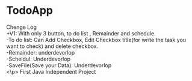 # TodoApp
<p> Chenge Log <br>
    +V1: With only 3 button, to do list , Remainder and schedule. <br>
    -To do list: Can Add Checkbox, Edit Checkbox title(for write the task you want to check) and delete checkbox. <br>
    -Remainder: underdevorlop <br>
    -Scheldul: Underdevorlop <br>
    -SaveFile(Save your Data): Underdevorlop <br> <\p>
First Java Independent Project 
